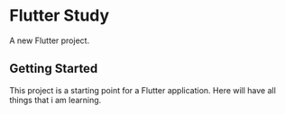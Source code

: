 # Flutter Study

A new Flutter project.

## Getting Started

This project is a starting point for a Flutter application.
Here will have all things that i am learning.
